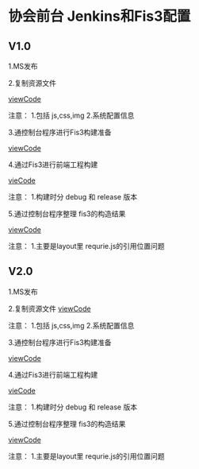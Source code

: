 # 协会前台   Jenkins和Fis3配置

## V1.0

1.MS发布

2.复制资源文件

[viewCode](/command/AssocFront_CMD/CopyStatic.md)

注意： 1.包括 js,css,img 2.系统配置信息

3.通控制台程序进行Fis3构建准备

[viewCode](/command/AssocFront_CMD/BuildPreparation.md)

4.通过Fis3进行前端工程构建

[vieCode](/command/AssocFront_CMD/Fis3Build.md)

注意： 1.构建时分 debug 和 release 版本

5.通过控制台程序整理 fis3的构造结果

[viewCode](/command/AssocFront_CMD/ConsoleOverwrite.md)

注意： 1.主要是layout里 requrie.js的引用位置问题

## V2.0

1.MS发布

2.复制资源文件
[viewCode](/command/AssocFront_CMD/CopyStatic.md)

注意： 1.包括 js,css,img 2.系统配置信息

3.通控制台程序进行Fis3构建准备



[viewCode](/command/AssocFront_CMD/BuildPreparation.md)



4.通过Fis3进行前端工程构建



[vieCode](/command/AssocFront_CMD/Fis3Build.md)



注意： 1.构建时分 debug 和 release 版本



5.通过控制台程序整理 fis3的构造结果



[viewCode](/command/AssocFront_CMD/ConsoleOverwrite.md)



注意： 1.主要是layout里 requrie.js的引用位置问题


